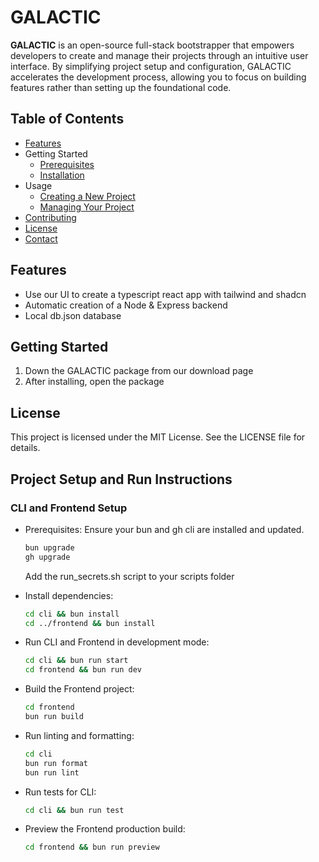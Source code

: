 # GALACTIC

**GALACTIC** is an open-source full-stack bootstrapper that empowers developers to create and manage their projects through an intuitive user interface. By simplifying project setup and configuration, GALACTIC accelerates the development process, allowing you to focus on building features rather than setting up the foundational code.

## Table of Contents

- [Features](#features)
- Getting Started
  - [Prerequisites](#prerequisites)
  - [Installation](#installation)
- Usage
  - [Creating a New Project](#creating-a-new-project)
  - [Managing Your Project](#managing-your-project)
- [Contributing](#contributing)
- [License](#license)
- [Contact](#contact)

## Features

- Use our UI to create a typescript react app with tailwind and shadcn
- Automatic creation of a Node & Express backend
- Local db.json database

## Getting Started

1. Down the GALACTIC package from our download page
2. After installing, open the package

## License

This project is licensed under the MIT License. See the LICENSE file for details.

## Project Setup and Run Instructions

### CLI and Frontend Setup

- Prerequisites:
  Ensure your bun and gh cli are installed and updated.
  ```bash
  bun upgrade
  gh upgrade
  ```
  Add the run_secrets.sh script to your scripts folder
  
- Install dependencies:
   ```bash
   cd cli && bun install
   cd ../frontend && bun install

- Run CLI and Frontend in development mode:

  ```bash
  cd cli && bun run start
  cd frontend && bun run dev

- Build the Frontend project:

  ```bash
  cd frontend
  bun run build

- Run linting and formatting:

  ```bash
  cd cli
  bun run format
  bun run lint

- Run tests for CLI:
  ```bash
  cd cli && bun run test

- Preview the Frontend production build:

  ```bash
  cd frontend && bun run preview